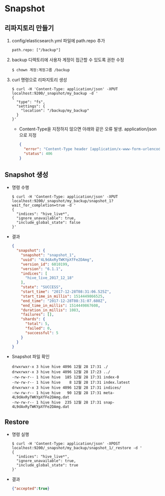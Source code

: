 # Snapshot

## 리파지토리 만들기

1. config/elasticsearch.yml 파일에 path.repo 추가

   ```
   path.repo: ["/backup"]
   ```

2. backup 디렉토리에 사용자 계정이 접근할 수 있도록 권한 수정

   ```shell
   $ chown 계정:계정그룹 /backup
   ```

3. curl 명령으로 리파지토리 생성

   ```shell
   $ curl -H 'Content-Type: application/json' -XPUT localhost:9200/_snapshot/my_backup -d '
   {
     "type": "fs",
     "settings": {
       "location": "/backup/my_backup"
     }
   }'
   ```

   * Content-Type을 지정하지 않으면 아래와 같은 오류 발생. application/json으로 지정

     ```json
     {
       "error": "Content-Type header [application/x-www-form-urlencoded] is not supported",
       "status": 406
     }
     ```



## Snapshot 생성

* 명령 수행

  ```shell
  $ curl -H 'Content-Type: application/json' -XPUT localhost:9200/_snapshot/my_backup/snapshot_1?wait_for_completion=true -d '
  {
    "indices": "hive_live*",
    "ignore_unavailable": true,
    "include_global_state": false
  }'
  ```

* 결과

  ```json
  {
    "snapshot": {
      "snapshot": "snapshot_1",
      "uuid": "4L9dAxRyTWKYpXfFe2DAmg",
      "version_id": 6010199,
      "version": "6.1.1",
      "indices": [
        "hive_live_2017_12_18"
      ],
      "state": "SUCCESS",
      "start_time": "2017-12-28T08:31:06.525Z",
      "start_time_in_millis": 1514449866525,
      "end_time": "2017-12-28T08:31:07.608Z",
      "end_time_in_millis": 1514449867608,
      "duration_in_millis": 1083,
      "failures": [],
      "shards": {
        "total": 5,
        "failed": 0,
        "successful": 5
      }
    }
  }
  ```

* Snapshot 파일 확인

  ```
  drwxrwxr-x 3 hive hive 4096 12월 28 17:31 ./
  drwxrwxr-x 3 hive hive 4096 12월 28 17:23 ../
  -rw-rw-r-- 1 hive hive  185 12월 28 17:31 index-0
  -rw-rw-r-- 1 hive hive    8 12월 28 17:31 index.latest
  drwxrwxr-x 3 hive hive 4096 12월 28 17:31 indices/
  -rw-rw-r-- 1 hive hive   90 12월 28 17:31 meta-4L9dAxRyTWKYpXfFe2DAmg.dat
  -rw-rw-r-- 1 hive hive  235 12월 28 17:31 snap-4L9dAxRyTWKYpXfFe2DAmg.dat
  ```



## Restore

* 명령 실행

  ```shell
  $ curl -H 'Content-Type: application/json' -XPOST localhost:9200/_snapshot/my_backup/snapshot_1/_restore -d '
  {
    "indices": "hive_live*",
    "ignore_unavailable": true,
    "include_global_state": true
  }'
  ```

* 결과

  ```json
  {"accepted":true}
  ```

  ​





